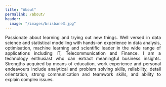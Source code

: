 ```yaml
---
title: "About"
permalink: /about/
header:
  image: "/images/brisbane3.jpg"
---
```


<p align="justify">Passionate about learning and trying out new things. Well versed in data science
and   statistical  modelling   with  hands-on  experience   in  data   analysis,
optimisation,  machine  learning  and  scientific leader in the  wide  range  of
applications  including  IT,  Telecommunication and Finance. I am  a  technology
enthusiast  who can extract meaningful business insights. Strengths acquired  by
means  of education, work experience and personal endeavours include  analytical
and   problem   solving   skills,  reliability,   detail   orientation,   strong
communication and teamwork skills, and ability to explain complex issues.<p>
